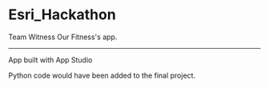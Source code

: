 # Esri_Hackathon

Team Witness Our Fitness's app.

_______________________________


App built with App Studio


Python code would have been added to the final project.
